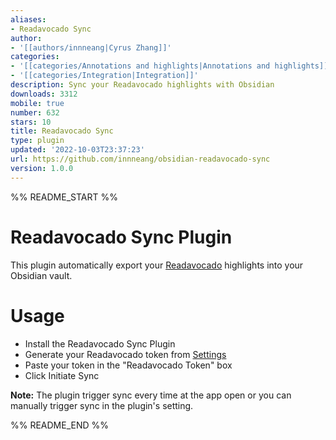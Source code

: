 ```yaml
---
aliases:
- Readavocado Sync
author:
- '[[authors/innneang|Cyrus Zhang]]'
categories:
- '[[categories/Annotations and highlights|Annotations and highlights]]'
- '[[categories/Integration|Integration]]'
description: Sync your Readavocado highlights with Obsidian
downloads: 3312
mobile: true
number: 632
stars: 10
title: Readavocado Sync
type: plugin
updated: '2022-10-03T23:37:23'
url: https://github.com/innneang/obsidian-readavocado-sync
version: 1.0.0
---
```


%% README_START %%

# Readavocado Sync Plugin

This plugin automatically export your [Readavocado](https://readavocado.com) highlights into your Obsidian vault.

# Usage
- Install the Readavocado Sync Plugin
- Generate your Readavocado token from [Settings](https://readavocado.com/user)
- Paste your token in the "Readavocado Token" box
- Click Initiate Sync

**Note:** The plugin trigger sync every time at the app open or you can manually trigger sync in the plugin's setting.


%% README_END %%